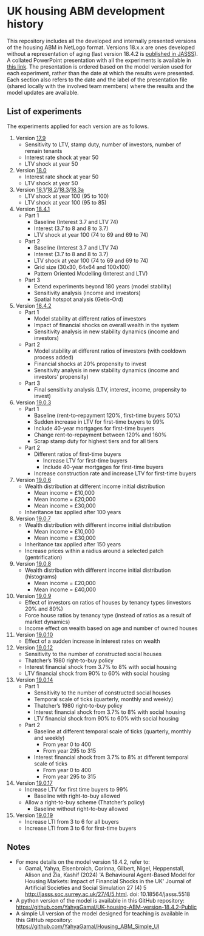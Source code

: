 # UK housing ABM development history
This repository includes all the developed and internally presented versions of the housing ABM in NetLogo format. Versions 18.x.x are ones developed without a representation of aging (last version 18.4.2 is [published in JASSS](http://jasss.soc.surrey.ac.uk/27/4/5.html)).
A collated PowerPoint presentation with all the experiments is available in [this link](https://gla-my.sharepoint.com/:p:/g/personal/yahya_gamalaldin_glasgow_ac_uk/ES__WoB4xOBBrj-_c5VKFwEBWjYhBKQ4FFo9mF99Tm5jDQ?e=Lm7Amz). The presentation is ordered based on the model version used for each experiment, rather than the date at which the results were presented. Each section also refers to the date and the label of the presentation file (shared locally with the involved team members) where the results and the model updates are available.

## List of experiments
The experiments applied for each version are as follows.
1. Version [17.9](https://github.com/YahyaGamal/UK_Housing_ABM_History/blob/main/NetLogo/Housing_Market_Model_17.9.nlogo)
    - Sensitivity to LTV, stamp duty, number of investors, number of remain tenants
    - Interest rate shock at year 50
    - LTV shock at year 50
2. Version [18.0](https://github.com/YahyaGamal/UK_Housing_ABM_History/blob/main/NetLogo/Housing_Market_Model_18.0.nlogo)
    - Interest rate shock at year 50
    - LTV shock at year 50
3. Version [18.1](https://github.com/YahyaGamal/UK_Housing_ABM_History/blob/main/NetLogo/Housing_Market_Model_18.1.nlogo)/[18.2](https://github.com/YahyaGamal/UK_Housing_ABM_History/blob/main/NetLogo/Housing_Market_Model_18.2.nlogo)/[18.3](https://github.com/YahyaGamal/UK_Housing_ABM_History/blob/main/NetLogo/Housing_Market_Model_18.3.nlogo)/[18.3a](https://github.com/YahyaGamal/UK_Housing_ABM_History/blob/main/NetLogo/Housing_Market_Model_18.3a.nlogo)
    - LTV shock at year 100 (95 to 100)
    - LTV shock at year 100 (95 to 85)
4. Version [18.4.1](https://github.com/YahyaGamal/UK_Housing_ABM_History/blob/main/NetLogo/Housing_Market_Model_18.4.1.nlogo)
    - Part 1
        - Baseline (Interest 3.7 and LTV 74)
        - Interest (3.7 to 8 and 8 to 3.7)
        - LTV shock at year 100 (74 to 69 and 69 to 74)
    - Part 2
        - Baseline (Interest 3.7 and LTV 74)
        - Interest (3.7 to 8 and 8 to 3.7)
        - LTV shock at year 100 (74 to 69 and 69 to 74)
        - Grid size (30x30, 64x64 and 100x100)
        - Pattern Oriented Modelling (Interest and LTV)
    - Part 3
        - Extend experiments beyond 180 years (model stability)
        - Sensitivity analysis (income and investors)
        - Spatial hotspot analysis (Getis-Ord)
5. Version [18.4.2](https://github.com/YahyaGamal/UK_Housing_ABM_History/blob/main/NetLogo/Housing_Market_Model_18.4.2.nlogo)
    - Part 1
        - Model stability at different ratios of investors
        - Impact of financial shocks on overall wealth in the system
        - Sensitivity analysis in new stability dynamics (income and investors)
    - Part 2
        - Model stability at different ratios of investors (with cooldown process added)
        - Financial shocks at 20% propensity to invest
        - Sensitivity analysis in new stability dynamics (income and investors’ propensity)
    - Part 3
        - Final sensitivity analysis (LTV, interest, income, propensity to invest)
6. Version [19.0.3](https://github.com/YahyaGamal/UK_Housing_ABM_History/blob/main/NetLogo/Housing_Market_Model_19.0.3.nlogo)
    - Part 1
        - Baseline (rent-to-repayment 120%, first-time buyers 50%)
        - Sudden increase in LTV for first-time buyers to 99%
        - Include 40-year mortgages for first-time buyers
        - Change rent-to-repayment between 120% and 160%
        - Scrap stamp duty for highest tiers and for all tiers
    - Part 2
        - Different ratios of first-time buyers
            - Increase LTV for first-time buyers
            - Include 40-year mortgages for first-time buyers 
        - Increase construction rate and increase LTV for first-time buyers
7. Version [19.0.6](https://github.com/YahyaGamal/UK_Housing_ABM_History/blob/main/NetLogo/Housing_Market_Model_19.0.6.nlogo)
    - Wealth distribution at different income initial distribution
        - Mean income = £10,000
        - Mean income = £20,000
        - Mean income = £30,000
    - Inheritance tax applied after 100 years
8. Version [19.0.7](https://github.com/YahyaGamal/UK_Housing_ABM_History/blob/main/NetLogo/Housing_Market_Model_19.0.7.nlogo)
    - Wealth distribution with different income initial distribution
        - Mean income = £10,000
        - Mean income = £30,000
    - Inheritance tax applied after 150 years
    - Increase prices within a radius around a selected patch (gentrification)
9. Version [19.0.8](https://github.com/YahyaGamal/UK_Housing_ABM_History/blob/main/NetLogo/Housing_Market_Model_19.0.8.nlogo)
    - Wealth distribution with different income initial distribution (histograms)
        - Mean income = £20,000
        - Mean income = £40,000
10. Version [19.0.9](https://github.com/YahyaGamal/UK_Housing_ABM_History/blob/main/NetLogo/Housing_Market_Model_19.0.9.nlogo)
    - Effect of investors on ratios of houses by tenancy types (investors 20% and 80%)
    - Force house ratios by tenancy type (instead of ratios as a result of market dynamics)
    - Income effect on wealth based on age and number of owned houses
11. Version [19.0.10](https://github.com/YahyaGamal/UK_Housing_ABM_History/blob/main/NetLogo/Housing_Market_Model_19.0.10.nlogo)
    - Effect of a sudden increase in interest rates on wealth
12. Version [19.0.12](https://github.com/YahyaGamal/UK_Housing_ABM_History/blob/main/NetLogo/Housing_Market_Model_19.0.12.nlogo)
    - Sensitivity to the number of constructed social houses
    - Thatcher’s 1980 right-to-buy policy
    - Interest financial shock from 3.7% to 8% with social housing
    - LTV financial shock from 90% to 60% with social housing
13. Version [19.0.14](https://github.com/YahyaGamal/UK_Housing_ABM_History/blob/main/NetLogo/Housing_Market_Model_19.0.14.nlogo)
    - Part 1
        - Sensitivity to the number of constructed social houses
        - Temporal scale of ticks (quarterly, monthly and weekly)
        - Thatcher’s 1980 right-to-buy policy
        - Interest financial shock from 3.7% to 8% with social housing
        - LTV financial shock from 90% to 60% with social housing
    - Part 2
        - Baseline at different temporal scale of ticks (quarterly, monthly and weekly)
            - From year 0 to 400
            - From year 295 to 315 
        - Interest financial shock from 3.7% to 8% at different temporal scale of ticks
            - From year 0 to 400
            - From year 295 to 315
14. Version [19.0.17](https://github.com/YahyaGamal/UK_Housing_ABM_History/blob/main/NetLogo/Housing_Market_Model_19.0.17.nlogo)
    - Increase LTV for first time buyers to 99%
        - Baseline with right-to-buy allowed
    - Allow a right-to-buy scheme (Thatcher’s policy)
        - Baseline without right-to-buy allowed
15. Version [19.0.19](https://github.com/YahyaGamal/UK_Housing_ABM_History/blob/main/NetLogo/Housing_Market_Model_19.0.19.nlogo)
    - Increase LTI from 3 to 6 for all buyers
    - Increase LTI from 3 to 6 for first-time buyers  

## Notes

- For more details on the model version 18.4.2, refer to: 
    - Gamal, Yahya, Elsenbroich, Corinna, Gilbert, Nigel, Heppenstall, Alison and Zia, Kashif (2024) 'A Behavioural Agent-Based Model for Housing Markets: Impact of Financial Shocks in the UK' Journal of Artificial Societies and Social Simulation 27 (4) 5 <http://jasss.soc.surrey.ac.uk/27/4/5.html>. doi: 10.18564/jasss.5518
- A python version of the model is available in this GitHub repository: <https://github.com/YahyaGamal/UK-housing-ABM-version-18.4.2-Public>
- A simple UI version of the model designed for teaching is available in this GitHub repository: <https://github.com/YahyaGamal/Housing_ABM_Simple_UI>
    
    
        
        
    
    
    
    
    
        

        
        
    
        
        
        

        
        
    
    